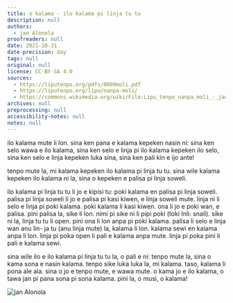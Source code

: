 ```yaml
---
title: o kalama - ilo kalama pi linja tu tu
description: null
authors:
  - jan Alonola
proofreaders: null
date: 2021-10-31
date-precision: day
tags: null
original: null
license: CC-BY-SA 4.0
sources:
  - https://liputenpo.org/pdfs/0009moli.pdf
  - https://liputenpo.org/lipu/nanpa-moli/
  - https://commons.wikimedia.org/wiki/File:Lipu_tenpo_nanpa_moli_-_jan_Alonola.png
archives: null
preprocessing: null
accessibility-notes: null
notes: null
---
```


ilo kalama mute li lon. sina ken pana e kalama kepeken nasin ni: sina ken selo wawa e ilo kalama, sina ken selo e linja pi ilo kalama kepeken ilo selo, sina ken selo e linja kepeken luka sina, sina ken pali kin e ijo ante!

tenpo mute la, mi kalama kepeken ilo kalama pi linja tu tu. sina wile kalama kepeken ilo kalama ni la, sina o kepeken e palisa pi linja soweli.

ilo kalama pi linja tu tu li jo e kipisi tu: poki kalama en palisa pi linja soweli. palisa pi linja soweli li jo e palisa pi kasi kiwen, e linja soweli mute. linja ni li selo e linja pi poki kalama. poki kalama li kasi kiwen. ona li jo e poki wan, e palisa. pini palisa la, sike li lon. nimi pi sike ni li pipi poki (toki Inli: snail). sike ni la, linja tu tu li open. pini ona li lon anpa pi poki kalama. palisa li selo e linja wan anu lin- ja tu (anu linja mute) la, kalama li lon. kalama sewi en kalama anpa li lon. linja pi poka open li pali e kalama anpa mute. linja pi poka pini li pali e kalama sewi.

sina wile ilo e ilo kalama pi linja tu tu la, o pali e ni: tenpo mute la, sina o kama sona e nasin kalama. tenpo sike luka luka la, mi kalama. taso, kalama li pona ale ala. sina o jo e tenpo mute, e wawa mute. o kama jo e ilo kalama, o tawa jan pi pana sona pi sona kalama. pini la, o musi, o kalama!

![jan Alonola](https://upload.wikimedia.org/wikipedia/commons/2/28/Lipu_tenpo_nanpa_moli_-_jan_Alonola.png)